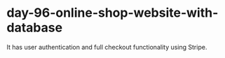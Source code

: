 # day-96-online-shop-website-with-database

It has user authentication and full checkout functionality using Stripe.
